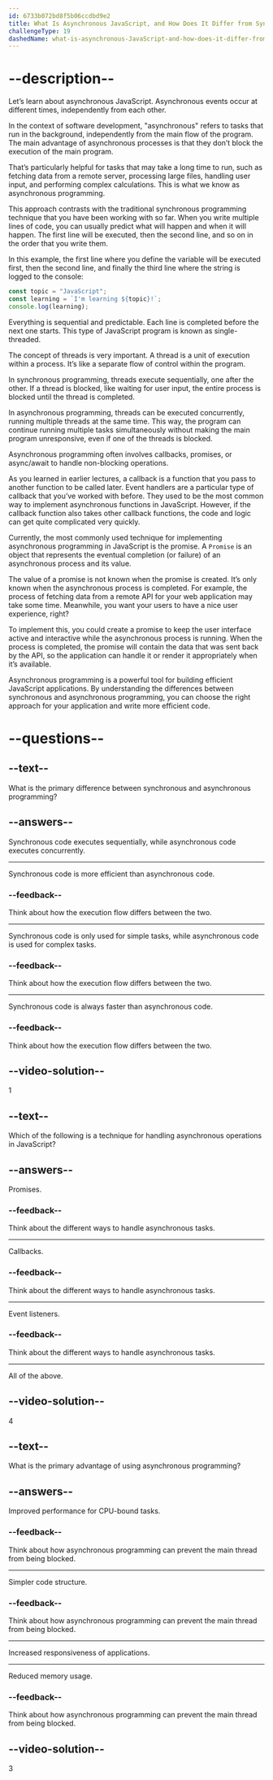 ```yaml
---
id: 6733b072bd8f5b06ccdbd9e2
title: What Is Asynchronous JavaScript, and How Does It Differ from Synchronous JavaScript?
challengeType: 19
dashedName: what-is-asynchronous-JavaScript-and-how-does-it-differ-from-synchronous-JavaScript
---
```


# --description--

Let’s learn about asynchronous JavaScript. Asynchronous events occur at different times, independently from each other.

In the context of software development, "asynchronous" refers to tasks that run in the background, independently from the main flow of the program. The main advantage of asynchronous processes is that they don’t block the execution of the main program.

That’s particularly helpful for tasks that may take a long time to run, such as fetching data from a remote server, processing large files, handling user input, and performing complex calculations. This is what we know as asynchronous programming.

This approach contrasts with the traditional synchronous programming technique that you have been working with so far. When you write multiple lines of code, you can usually predict what will happen and when it will happen. The first line will be executed, then the second line, and so on in the order that you write them.

In this example, the first line where you define the variable will be executed first, then the second line, and finally the third line where the string is logged to the console:

```js
const topic = "JavaScript";
const learning = `I'm learning ${topic}!`;
console.log(learning);
```

Everything is sequential and predictable. Each line is completed before the next one starts. This type of JavaScript program is known as single-threaded.

The concept of threads is very important. A thread is a unit of execution within a process. It’s like a separate flow of control within the program.

In synchronous programming, threads execute sequentially, one after the other. If a thread is blocked, like waiting for user input, the entire process is blocked until the thread is completed.

In asynchronous programming, threads can be executed concurrently, running multiple threads at the same time. This way, the program can continue running multiple tasks simultaneously without making the main program unresponsive, even if one of the threads is blocked.

Asynchronous programming often involves callbacks, promises, or async/await to handle non-blocking operations.

As you learned in earlier lectures, a callback is a function that you pass to another function to be called later. Event handlers are a particular type of callback that you’ve worked with before. They used to be the most common way to implement asynchronous functions in JavaScript. However, if the callback function also takes other callback functions, the code and logic can get quite complicated very quickly. 

Currently, the most commonly used technique for implementing asynchronous programming in JavaScript is the promise. A `Promise` is an object that represents the eventual completion (or failure) of an asynchronous process and its value.

The value of a promise is not known when the promise is created. It’s only known when the asynchronous process is completed. For example, the process of fetching data from a remote API for your web application may take some time. Meanwhile, you want your users to have a nice user experience, right?

To implement this, you could create a promise to keep the user interface active and interactive while the asynchronous process is running. When the process is completed, the promise will contain the data that was sent back by the API, so the application can handle it or render it appropriately when it’s available.

Asynchronous programming is a powerful tool for building efficient JavaScript applications. By understanding the differences between synchronous and asynchronous programming, you can choose the right approach for your application and write more efficient code.

# --questions--

## --text--

What is the primary difference between synchronous and asynchronous programming?

## --answers--

Synchronous code executes sequentially, while asynchronous code executes concurrently.

---

Synchronous code is more efficient than asynchronous code.

### --feedback--

Think about how the execution flow differs between the two.

---

Synchronous code is only used for simple tasks, while asynchronous code is used for complex tasks.

### --feedback--

Think about how the execution flow differs between the two.

---

Synchronous code is always faster than asynchronous code.

### --feedback--

Think about how the execution flow differs between the two.

## --video-solution--

1

## --text--

Which of the following is a technique for handling asynchronous operations in JavaScript?

## --answers--

Promises.

### --feedback--

Think about the different ways to handle asynchronous tasks.

---

Callbacks.

### --feedback--

Think about the different ways to handle asynchronous tasks.

---

Event listeners.

### --feedback--

Think about the different ways to handle asynchronous tasks.

---

All of the above.

## --video-solution--

4

## --text--

What is the primary advantage of using asynchronous programming?

## --answers--

Improved performance for CPU-bound tasks.

### --feedback--

Think about how asynchronous programming can prevent the main thread from being blocked.

---

Simpler code structure.

### --feedback--

Think about how asynchronous programming can prevent the main thread from being blocked.

---

Increased responsiveness of applications.

---

Reduced memory usage.

### --feedback--

Think about how asynchronous programming can prevent the main thread from being blocked.

## --video-solution--

3
